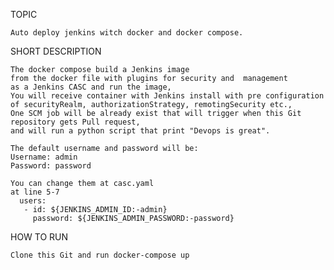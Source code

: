 
TOPIC

    Auto deploy jenkins witch docker and docker compose.

SHORT DESCRIPTION

    The docker compose build a Jenkins image
    from the docker file with plugins for security and  management
    as a Jenkins CASC and run the image,
    You will receive container with Jenkins install with pre configuration
    of securityRealm, authorizationStrategy, remotingSecurity etc.,
    One SCM job will be already exist that will trigger when this Git repository gets Pull request,
    and will run a python script that print "Devops is great". 
    
    The default username and password will be: 
    Username: admin
    Password: password
    
    You can change them at casc.yaml
    at line 5-7
      users:
       - id: ${JENKINS_ADMIN_ID:-admin}
         password: ${JENKINS_ADMIN_PASSWORD:-password}

	
HOW TO RUN
	
    Clone this Git and run docker-compose up
